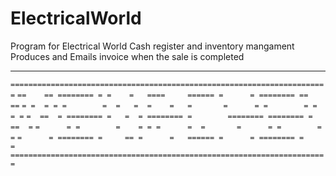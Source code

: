 # ElectricalWorld
Program for Electrical World 
Cash register and inventory mangament
Produces and Emails invoice when the sale is completed

---

`=======================================================================`
`==    == ======== = =    =   ====     ====== =      = ======== ==    ==`
`= =  = = =        =  =   =  =    =   =       =      = =        = =  = =`
`=  ==  = ======== =   =  = ======== =        ======== ======== =  ==  =`
`=      = =        =    = = =      =  =       =      = =        =      =`
`=      = ======== =     == =      =   ====== =      = ======== =      =`
`=======================================================================`

